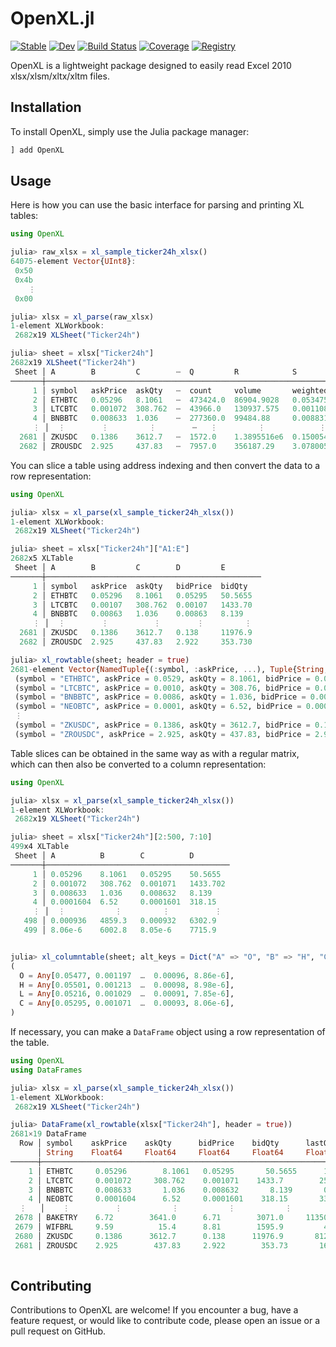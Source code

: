 # OpenXL.jl

[![Stable](https://img.shields.io/badge/docs-stable-blue.svg)](https://bhftbootcamp.github.io/OpenXL.jl/stable/)
[![Dev](https://img.shields.io/badge/docs-dev-blue.svg)](https://bhftbootcamp.github.io/OpenXL.jl/dev/)
[![Build Status](https://github.com/bhftbootcamp/OpenXL.jl/actions/workflows/CI.yml/badge.svg?branch=master)](https://github.com/bhftbootcamp/OpenXL.jl/actions/workflows/CI.yml?query=branch%3Amaster)
[![Coverage](https://codecov.io/gh/bhftbootcamp/OpenXL.jl/branch/master/graph/badge.svg)](https://codecov.io/gh/bhftbootcamp/OpenXL.jl)
[![Registry](https://img.shields.io/badge/registry-General-4063d8)](https://github.com/JuliaRegistries/General)

OpenXL is a lightweight package designed to easily read Excel 2010 xlsx/xlsm/xltx/xltm files.

## Installation

To install OpenXL, simply use the Julia package manager:

```julia
] add OpenXL
```

## Usage

Here is how you can use the basic interface for parsing and printing XL tables:

```julia
using OpenXL

julia> raw_xlsx = xl_sample_ticker24h_xlsx()
64075-element Vector{UInt8}:
 0x50
 0x4b
    ⋮
 0x00

julia> xlsx = xl_parse(raw_xlsx)
1-element XLWorkbook:
 2682x19 XLSheet("Ticker24h")

julia> sheet = xlsx["Ticker24h"]
2682x19 XLSheet("Ticker24h")
 Sheet │ A        B         C        ⋯  Q         R            S                 
───────┼────────────────────────────────────────────────────────────────────────
     1 │ symbol   askPrice  askQty   ⋯  count     volume       weightedAvgPrice  
     2 │ ETHBTC   0.05296   8.1061   ⋯  473424.0  86904.9028   0.05347515        
     3 │ LTCBTC   0.001072  308.762  ⋯  43966.0   130937.575   0.00110825        
     4 │ BNBBTC   0.008633  1.036    ⋯  277360.0  99484.88     0.00883183        
     ⋮ │  ⋮        ⋮         ⋮        ⋯   ⋮         ⋮            ⋮                      
  2681 │ ZKUSDC   0.1386    3612.7   ⋯  1572.0    1.3895516e6  0.15005404        
  2682 │ ZROUSDC  2.925     437.83   ⋯  7957.0    356187.29    3.07800556   
```

You can slice a table using address indexing and then convert the data to a row representation:

```julia
using OpenXL

julia> xlsx = xl_parse(xl_sample_ticker24h_xlsx())
1-element XLWorkbook:
 2682x19 XLSheet("Ticker24h")

julia> sheet = xlsx["Ticker24h"]["A1:E"]
2682x5 XLTable
 Sheet │ A        B         C        D         E        
───────┼────────────────────────────────────────────────
     1 │ symbol   askPrice  askQty   bidPrice  bidQty 
     2 │ ETHBTC   0.05296   8.1061   0.05295   50.5655
     3 │ LTCBTC   0.00107   308.762  0.00107   1433.70
     4 │ BNBBTC   0.00863   1.036    0.00863   8.139  
     ⋮ │  ⋮        ⋮          ⋮        ⋮         ⋮        
  2681 │ ZKUSDC   0.1386    3612.7   0.138     11976.9
  2682 │ ZROUSDC  2.925     437.83   2.922     353.730

julia> xl_rowtable(sheet; header = true)
2681-element Vector{NamedTuple{(:symbol, :askPrice, ...), Tuple{String, Vararg{Float64, 4}}}}:
 (symbol = "ETHBTC", askPrice = 0.0529, askQty = 8.1061, bidPrice = 0.0529, bidQty = 50.565)
 (symbol = "LTCBTC", askPrice = 0.0010, askQty = 308.76, bidPrice = 0.0010, bidQty = 1433.7)
 (symbol = "BNBBTC", askPrice = 0.0086, askQty = 1.036, bidPrice = 0.00863, bidQty = 8.1390)
 (symbol = "NEOBTC", askPrice = 0.0001, askQty = 6.52, bidPrice = 0.000160, bidQty = 318.15)
 ⋮
 (symbol = "ZKUSDC", askPrice = 0.1386, askQty = 3612.7, bidPrice = 0.138, bidQty = 11976.9)
 (symbol = "ZROUSDC", askPrice = 2.925, askQty = 437.83, bidPrice = 2.922, bidQty = 353.730)
```

Table slices can be obtained in the same way as with a regular matrix, which can then also be converted to a column representation:

```julia
using OpenXL

julia> xlsx = xl_parse(xl_sample_ticker24h_xlsx())
1-element XLWorkbook:
 2682x19 XLSheet("Ticker24h")

julia> sheet = xlsx["Ticker24h"][2:500, 7:10]
499x4 XLTable
 Sheet │ A          B        C          D         
───────┼─────────────────────────────────────────
     1 │ 0.05296    8.1061   0.05295    50.5655   
     2 │ 0.001072   308.762  0.001071   1433.702  
     3 │ 0.008633   1.036    0.008632   8.139     
     4 │ 0.0001604  6.52     0.0001601  318.15    
     ⋮ │  ⋮           ⋮         ⋮          ⋮             
   498 │ 0.000936   4859.3   0.000932   6302.9    
   499 │ 8.06e-6    6002.8   8.05e-6    7715.9


julia> xl_columntable(sheet; alt_keys = Dict("A" => "O", "B" => "H", "C" => "L", "D" => "C"))
(
  O = Any[0.05477, 0.001197  …  0.00096, 8.86e-6],
  H = Any[0.05501, 0.001213  …  0.00098, 8.98e-6],
  L = Any[0.05216, 0.001029  …  0.00091, 7.85e-6],
  C = Any[0.05295, 0.001071  …  0.00093, 8.06e-6],
)
```

If necessary, you can make a `DataFrame` object using a row representation of the table.

```julia
using OpenXL
using DataFrames

julia> xlsx = xl_parse(xl_sample_ticker24h_xlsx())
1-element XLWorkbook:
 2682x19 XLSheet("Ticker24h")

julia> DataFrame(xl_rowtable(xlsx["Ticker24h"], header = true))
2681×19 DataFrame
  Row │ symbol    askPrice    askQty      bidPrice    bidQty      lastQty    openPrice    highPrice    lowPrice    lastPrice   openTime                       closeTime                      prevClosePrice  priceChange  priceChangePercent  quoteVolume    count     volume         weightedAvgPrice
      │ String    Float64     Float64     Float64     Float64     Float64    Float64      Float64      Float64     Float64     String                         String                         Float64         Float64      Float64             Float64        Float64   Float64        Float64          
──────┼────────────────────────────────────────────────────────────────────────────────────────────────────────────────────────────────────────────────────────────────────────────────────────────────────────────────────────────────────────────────────────────────────────────────────────────────
    1 │ ETHBTC     0.05296        8.1061   0.05295       50.5655      1.15     0.05477      0.05501     0.05216     0.05295    2024-07-04T08:24:48.264999936  2024-07-05T08:24:48.264999936       0.05478      -0.00182               -3.323   4647.25       473424.0  86904.9              0.0534751
    2 │ LTCBTC     0.001072     308.762    0.001071    1433.7        25.421    0.001197     0.001213    0.001029    0.001071   2024-07-04T08:24:45.672        2024-07-05T08:24:45.672             0.001198     -0.000126             -10.526    145.111       43966.0      1.30938e5        0.00110825
    3 │ BNBBTC     0.008633       1.036    0.008632       8.139       0.013    0.009138     0.009208    0.008422    0.008632   2024-07-04T08:24:47.456999936  2024-07-05T08:24:47.456999936       0.009139     -0.000506              -5.537    878.633      277360.0  99484.9              0.00883183
    4 │ NEOBTC     0.0001604      6.52     0.0001601    318.15       33.69     0.000181     0.0001832   0.000154    0.0001603  2024-07-04T08:24:46.680        2024-07-05T08:24:46.680             0.0001812    -2.07e-5              -11.436      6.82048      3096.0  41199.0              0.00016555
  ⋮   │    ⋮          ⋮           ⋮           ⋮           ⋮           ⋮           ⋮            ⋮           ⋮           ⋮                     ⋮                              ⋮                      ⋮              ⋮               ⋮                 ⋮           ⋮            ⋮               ⋮
 2678 │ BAKETRY    6.72        3641.0      6.71        3071.0     11350.0      8.79         8.91        6.29        6.71       2024-07-04T08:24:40.859000064  2024-07-05T08:24:40.859000064       8.79         -2.08                 -23.663      3.92568e7   10195.0      5.27997e6        7.43504
 2679 │ WIFBRL     9.59          15.4      8.81        1595.9         4.5     10.05        11.96        8.72        8.84       2024-07-04T08:24:48.124        2024-07-05T08:24:48.124            10.01         -1.21                 -12.04   87665.9           111.0   9085.4              9.6491
 2680 │ ZKUSDC     0.1386      3612.7      0.138      11976.9       812.0      0.1628       0.1679      0.1275      0.1387     2024-07-04T08:24:45.328        2024-07-05T08:24:45.328             0.1602       -0.0241               -14.803      2.08508e5    1572.0      1.38955e6        0.150054
 2681 │ ZROUSDC    2.925        437.83     2.922        353.73       16.08     3.24         3.27        2.735       2.922      2024-07-04T08:24:44.710000128  2024-07-05T08:24:44.710000128       3.221        -0.318                 -9.815      1.09635e6    7957.0      3.56187e5        3.07801
                                                                                                                                                                                                                                                                                      2673 rows omitted
```

## Contributing

Contributions to OpenXL are welcome! If you encounter a bug, have a feature request, or would like to contribute code, please open an issue or a pull request on GitHub.
